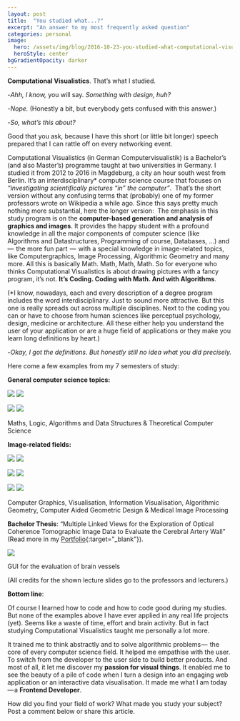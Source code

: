 ```yaml
---
layout: post
title:  "You studied what...?"
excerpt: "An answer to my most frequently asked question"
categories: personal
image:
  hero: /assets/img/blog/2016-10-23-you-studied-what-computational-visualistics/study.jpeg
  heroStyle: center
bgGradientOpacity: darker
---
```


**Computational Visualistics**. That’s what I studied. 

-*Ahh, I know,* you will say. *Something with design, huh?* 

-*Nope.* (Honestly a bit, but everybody gets confused with this answer.) 

-*So, what’s this about?*

Good that you ask, because I have this short (or little bit longer) speech prepared that I can rattle off on every networking event.

<span class="dotSeparator"></span>

Computational Visualistics (in German Computervisualistik) is a Bachelor’s (and also Master’s) programme taught at two universities in Germany. I studied it from 2012 to 2016 in Magdeburg, a city an hour south west from Berlin. It’s an interdisciplinary* computer science course that focuses on *“investigating scientifically pictures “in” the computer”*. 
That’s the short version without any confusing terms that (probably) one of my former professors wrote on Wikipedia a while ago. Since this says pretty much nothing more substantial, here the longer version: 
The emphasis in this study program is on the **computer-based generation and analysis of graphics and images**. It provides the happy student with a profound knowledge in all the major components of computer science (like Algorithms and Datastructures, Programming of course, Databases, …) and  —  the more fun part    —  with a special knowledge in image-related topics, like Computergraphics, Image Processing, Algorithmic Geometry and many more. All this is basically Math. Math, Math, Math. So for everyone who thinks Computational Visualistics is about drawing pictures with a fancy program, it’s not. **It’s Coding. Coding with Math. And with Algorithms**. 

(\*I know, nowadays, each and every description of a degree program includes the word interdisciplinary. Just to sound more attractive. But this one is really spreads out across multiple disciplines. Next to the coding you can or have to choose from human sciences like perceptual psychology, design, medicine or architecture. All these either help you understand the user of your application or are a huge field of applications or they make you learn long definitions by heart.)

<span class="dotSeparator"></span>

-*Okay, I got the definitions. But honestly still no idea what you did precisely.*

Here come a few examples from my 7 semesters of study:

**General computer science topics:**

![](/assets/img/blog/2016-10-23-you-studied-what-computational-visualistics/aud.png)
![](/assets/img/blog/2016-10-23-you-studied-what-computational-visualistics/logik.png)

![](/assets/img/blog/2016-10-23-you-studied-what-computational-visualistics/mathe3_cut.png)
![](/assets/img/blog/2016-10-23-you-studied-what-computational-visualistics/theoinf.png)

<span class="caption">Maths, Logic, Algorithms and Data Structures & Theoretical Computer Science</span>


**Image-related fields:**

![](/assets/img/blog/2016-10-23-you-studied-what-computational-visualistics/algoGeo3.png)
![](/assets/img/blog/2016-10-23-you-studied-what-computational-visualistics/cg.jpg)

![](/assets/img/blog/2016-10-23-you-studied-what-computational-visualistics/infovis2.png)
![](/assets/img/blog/2016-10-23-you-studied-what-computational-visualistics/Vis.png)

![](/assets/img/blog/2016-10-23-you-studied-what-computational-visualistics/medBV.png)
![](/assets/img/blog/2016-10-23-you-studied-what-computational-visualistics/CAGD.png)

<span class="caption">Computer Graphics, Visualisation, Information Visualisation, Algorithmic Geometry, Computer Aided Geometric Design & Medical Image Processing</span>

**Bachelor Thesis**: “Multiple Linked Views for the Exploration of Optical Coherence Tomographic Image Data to Evaluate the Cerebral Artery Wall” (Read more in my [Portfolio](http://www.kristin-baumann.com/#popup-thesis){:target="_blank"}).

![](/assets/img/blog/2016-10-23-you-studied-what-computational-visualistics/gui.png)

<span class="caption">GUI for the evaluation of brain vessels</span>

(All credits for the shown lecture slides go to the professors and lecturers.)

<span class="dotSeparator"></span>

**Bottom line**:

Of course I learned how to code and how to code good during my studies. But none of the examples above I have ever applied in any real life projects (yet). Seems like a waste of time, effort and brain activity. But in fact studying Computational Visualistics taught me personally a lot more. 

It trained me to think abstractly and to solve algorithmic problems —  the core of every computer science field. It helped me empathise with the user. To switch from the developer to the user side to build better products. And most of all, it let me discover my **passion for visual things**. It enabled me to see the beauty of a pile of code when I turn a design into an engaging web application or an interactive data visualisation. It made me what I am today — a **Frontend Developer**. 

<span class="dotSeparator"></span>

How did you find your field of work? What made you study your subject?
Post a comment below or share this article.

